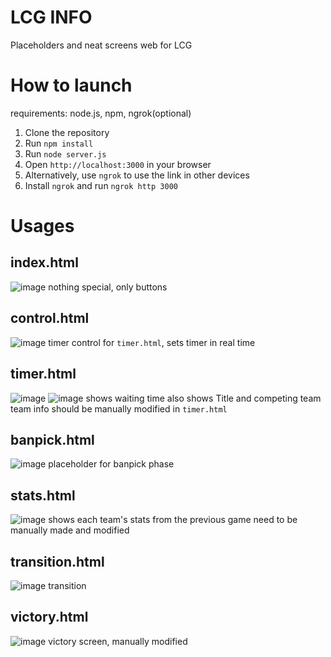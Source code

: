 # LCG INFO

Placeholders and neat screens web for LCG

# How to launch

requirements: node.js, npm, ngrok(optional)

1. Clone the repository
2. Run `npm install`
3. Run `node server.js`
4. Open `http://localhost:3000` in your browser
5. Alternatively, use `ngrok` to use the link in other devices
6. Install `ngrok` and run `ngrok http 3000`

# Usages

## index.html

![image](https://github.com/sleepncaffeine/sleepncaffeine/assets/101965838/9e1318fb-6347-4cc7-85a4-d1419a4eaa4b)
nothing special, only buttons

## control.html

![image](https://github.com/sleepncaffeine/sleepncaffeine/assets/101965838/09d083ab-6360-420b-948b-4e9de054ab52)
timer control for `timer.html`, sets timer in real time

## timer.html

![image](https://github.com/sleepncaffeine/sleepncaffeine/assets/101965838/d35c6bf6-2112-4bbc-83e0-8939fd72df98)
![image](https://github.com/sleepncaffeine/sleepncaffeine/assets/101965838/7fbbbc77-554f-4728-91f9-44f2f5a09834)
shows waiting time
also shows Title and competing team
team info should be manually modified in `timer.html`

## banpick.html

![image](https://github.com/sleepncaffeine/sleepncaffeine/assets/101965838/c83edfa0-86a6-4b68-9a89-2ff1d0093f4c)
placeholder for banpick phase

## stats.html

![image](https://github.com/sleepncaffeine/sleepncaffeine/assets/101965838/59b64fad-eeb0-45ff-acd8-706942c87c86)
shows each team's stats from the previous game
need to be manually made and modified

## transition.html

![image](https://github.com/sleepncaffeine/sleepncaffeine/assets/101965838/3341fe70-410c-4531-afdc-e424d026a7aa)
transition

## victory.html

![image](https://github.com/sleepncaffeine/sleepncaffeine/assets/101965838/6356b1e7-ffe8-42ca-8cf2-d1cf6d422fcb)
victory screen, manually modified
